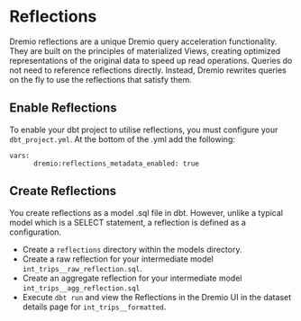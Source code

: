 # Reflections

Dremio reflections are a unique Dremio query acceleration functionality. They are built on the principles of materialized Views, creating optimized representations of the original data to speed up read operations. Queries do not need to reference reflections directly. Instead, Dremio rewrites queries on the fly to use the reflections that satisfy them.

## Enable Reflections

To enable your dbt project to utilise reflections, you must configure your `dbt_project.yml`. At the bottom of the .yml add the following:

```
vars:
      dremio:reflections_metadata_enabled: true
```

## Create Reflections

You create reflections as a model .sql file in dbt. However, unlike a typical model which is a SELECT statement, a reflection is defined as a configuration. 

- Create a `reflections` directory within the models directory.
- Create a raw reflection for your intermediate model `int_trips__raw_reflection.sql`.
- Create an aggregate reflection for your intermediate model `int_trips__agg_reflection.sql`
- Execute `dbt run` and view the Reflections in the Dremio UI in the dataset details page for `int_trips__formatted`.
